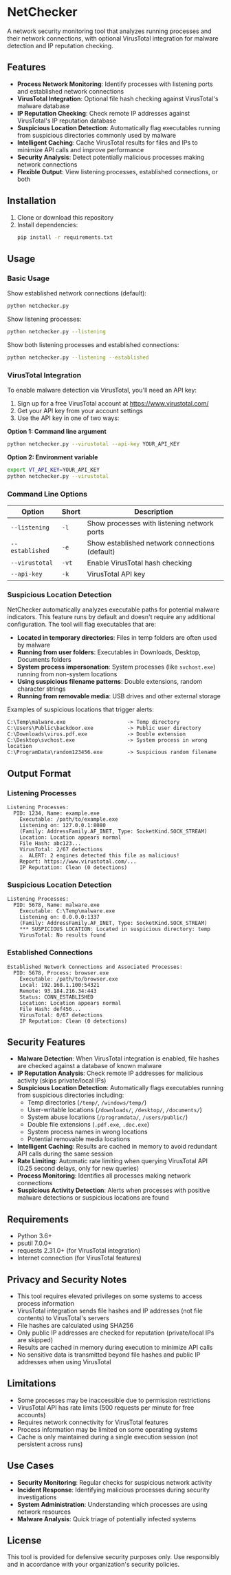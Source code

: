 # NetChecker

A network security monitoring tool that analyzes running processes and their network connections, with optional VirusTotal integration for malware detection and IP reputation checking.

## Features

- **Process Network Monitoring**: Identify processes with listening ports and established network connections
- **VirusTotal Integration**: Optional file hash checking against VirusTotal's malware database
- **IP Reputation Checking**: Check remote IP addresses against VirusTotal's IP reputation database
- **Suspicious Location Detection**: Automatically flag executables running from suspicious directories commonly used by malware
- **Intelligent Caching**: Cache VirusTotal results for files and IPs to minimize API calls and improve performance
- **Security Analysis**: Detect potentially malicious processes making network connections
- **Flexible Output**: View listening processes, established connections, or both

## Installation

1. Clone or download this repository
2. Install dependencies:
   ```bash
   pip install -r requirements.txt
   ```

## Usage

### Basic Usage

Show established network connections (default):
```bash
python netchecker.py
```

Show listening processes:
```bash
python netchecker.py --listening
```

Show both listening processes and established connections:
```bash
python netchecker.py --listening --established
```

### VirusTotal Integration

To enable malware detection via VirusTotal, you'll need an API key:

1. Sign up for a free VirusTotal account at https://www.virustotal.com/
2. Get your API key from your account settings
3. Use the API key in one of two ways:

**Option 1: Command line argument**
```bash
python netchecker.py --virustotal --api-key YOUR_API_KEY
```

**Option 2: Environment variable**
```bash
export VT_API_KEY=YOUR_API_KEY
python netchecker.py --virustotal
```

### Command Line Options

| Option | Short | Description |
|--------|-------|-------------|
| `--listening` | `-l` | Show processes with listening network ports |
| `--established` | `-e` | Show established network connections (default) |
| `--virustotal` | `-vt` | Enable VirusTotal hash checking |
| `--api-key` | `-k` | VirusTotal API key |

### Suspicious Location Detection

NetChecker automatically analyzes executable paths for potential malware indicators. This feature runs by default and doesn't require any additional configuration. The tool will flag executables that are:

- **Located in temporary directories**: Files in temp folders are often used by malware
- **Running from user folders**: Executables in Downloads, Desktop, Documents folders
- **System process impersonation**: System processes (like `svchost.exe`) running from non-system locations
- **Using suspicious filename patterns**: Double extensions, random character strings
- **Running from removable media**: USB drives and other external storage

Examples of suspicious locations that trigger alerts:
```
C:\Temp\malware.exe                    -> Temp directory
C:\Users\Public\backdoor.exe           -> Public user directory  
C:\Downloads\virus.pdf.exe             -> Double extension
C:\Desktop\svchost.exe                 -> System process in wrong location
C:\ProgramData\random123456.exe        -> Suspicious random filename
```

## Output Format

### Listening Processes
```
Listening Processes:
  PID: 1234, Name: example.exe
    Executable: /path/to/example.exe
    Listening on: 127.0.0.1:8080
    (Family: AddressFamily.AF_INET, Type: SocketKind.SOCK_STREAM)
    Location: Location appears normal
    File Hash: abc123...
    VirusTotal: 2/67 detections
    ⚠️  ALERT: 2 engines detected this file as malicious!
    Report: https://www.virustotal.com/...
    IP Reputation: Clean (0 detections)
```

### Suspicious Location Detection
```
Listening Processes:
  PID: 5678, Name: malware.exe
    Executable: C:\Temp\malware.exe
    Listening on: 0.0.0.0:1337
    (Family: AddressFamily.AF_INET, Type: SocketKind.SOCK_STREAM)
    *** SUSPICIOUS LOCATION: Located in suspicious directory: temp
    VirusTotal: No results found
```

### Established Connections
```
Established Network Connections and Associated Processes:
  PID: 5678, Process: browser.exe
    Executable: /path/to/browser.exe
    Local: 192.168.1.100:54321
    Remote: 93.184.216.34:443
    Status: CONN_ESTABLISHED
    Location: Location appears normal
    File Hash: def456...
    VirusTotal: 0/67 detections
    IP Reputation: Clean (0 detections)
```

## Security Features

- **Malware Detection**: When VirusTotal integration is enabled, file hashes are checked against a database of known malware
- **IP Reputation Analysis**: Check remote IP addresses for malicious activity (skips private/local IPs)
- **Suspicious Location Detection**: Automatically flags executables running from suspicious directories including:
  - Temp directories (`/temp/`, `/windows/temp/`)
  - User-writable locations (`/downloads/`, `/desktop/`, `/documents/`)
  - System abuse locations (`/programdata/`, `/users/public/`)
  - Double file extensions (`.pdf.exe`, `.doc.exe`)
  - System process names in wrong locations
  - Potential removable media locations
- **Intelligent Caching**: Results are cached in memory to avoid redundant API calls during the same session
- **Rate Limiting**: Automatic rate limiting when querying VirusTotal API (0.25 second delays, only for new queries)
- **Process Monitoring**: Identifies all processes making network connections
- **Suspicious Activity Detection**: Alerts when processes with positive malware detections or suspicious locations are found

## Requirements

- Python 3.6+
- psutil 7.0.0+
- requests 2.31.0+ (for VirusTotal integration)
- Internet connection (for VirusTotal features)

## Privacy and Security Notes

- This tool requires elevated privileges on some systems to access process information
- VirusTotal integration sends file hashes and IP addresses (not file contents) to VirusTotal's servers
- File hashes are calculated using SHA256
- Only public IP addresses are checked for reputation (private/local IPs are skipped)
- Results are cached in memory during execution to minimize API calls
- No sensitive data is transmitted beyond file hashes and public IP addresses when using VirusTotal

## Limitations

- Some processes may be inaccessible due to permission restrictions
- VirusTotal API has rate limits (500 requests per minute for free accounts)
- Requires network connectivity for VirusTotal features
- Process information may be limited on some operating systems
- Cache is only maintained during a single execution session (not persistent across runs)

## Use Cases

- **Security Monitoring**: Regular checks for suspicious network activity
- **Incident Response**: Identifying malicious processes during security investigations
- **System Administration**: Understanding which processes are using network resources
- **Malware Analysis**: Quick triage of potentially infected systems

## License

This tool is provided for defensive security purposes only. Use responsibly and in accordance with your organization's security policies.